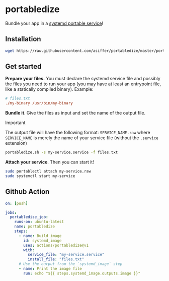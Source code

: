 # portabledize

Bundle your app in a [systemd portable service](https://systemd.io/PORTABLE_SERVICES/)!

## Installation

```sh
wget https://raw.githubusercontent.com/asiffer/portabledize/master/portabledize.sh
```

## Get started

**Prepare your files.** You must declare the systemd service file and possibly the files you need to run your app (you may have at least an entrypoint file, like a statically compiled binary). Example:

```ini
# files.txt
./my-binary /usr/bin/my-binary
```

**Bundle it**. Give the files as input and set the name of the output file.

> [!IMPORTANT]  
> The output file will have the following format: `SERVICE_NAME.raw` where `SERVICE_NAME` is merely the name of your service file (without the `.service` extension)

```sh
portabledize.sh -s my-service.service -f files.txt
```

**Attach your service**. Then you can start it!

```sh
sudo portablectl attach my-service.raw
sudo systemctl start my-service
```

## Github Action

```yaml
on: [push]

jobs:
  portabledize_job:
    runs-on: ubuntu-latest
    name: portabledize
    steps:
      - name: Build image
        id: systemd_image
        uses: actions/portabledize@v1
        with:
          service_file: "my-service.service"
          install_file: "files.txt"
      # Use the output from the `systemd_image` step
      - name: Print the image file
        run: echo "${{ steps.systemd_image.outputs.image }}"
```
